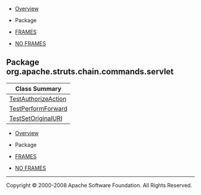 -   [Overview](../../../../../../overview-summary.html.md)
-   Package

-   [FRAMES](../../../../../../index.html.md)
-   [NO FRAMES](package-summary.html.md)

Package org.apache.struts.chain.commands.servlet
------------------------------------------------

| Class Summary                                   |
|-------------------------------------------------|
| [TestAuthorizeAction](TestAuthorizeAction.html.md) |
| [TestPerformForward](TestPerformForward.html.md)   |
| [TestSetOriginalURI](TestSetOriginalURI.html.md)   |

-   [Overview](../../../../../../overview-summary.html.md)
-   Package

-   [FRAMES](../../../../../../index.html.md)
-   [NO FRAMES](package-summary.html.md)

------------------------------------------------------------------------

Copyright © 2000-2008 Apache Software Foundation. All Rights Reserved.
